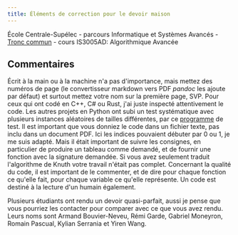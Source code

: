```yaml
---
title: Éléments de correction pour le devoir maison
---
```


École Centrale-Supélec - parcours Informatique et Systèmes Avancés - [Tronc commun](http://www.isia.ecp.fr/welcome_to_www_ecp_fr_cms_site_isia/isia___formation/cours_tronc_commun) - cours IS3005AD: Algorithmique Avancée

## Commentaires

Écrit à la main ou à la machine n'a pas d'importance, mais mettez des numéros
de page (le convertisseur markdown vers PDF *pandoc* les ajoute par défaut)
et surtout mettez votre nom sur la première page, SVP. Pour ceux qui ont codé
en C++, C# ou Rust, j'ai juste inspecté attentivement le code. Les autres
projets en Python ont subi un test systématique avec plusieurs instances
aléatoires de tailles différentes, par ce [programme](optimal_search_tree.py)
de test.  Il est important que vous donniez le code dans un fichier texte, pas
inclu dans un document PDF.  Ici les indices pouvaient débuter par 0 ou 1, je
me suis adapté. Mais il était important de suivre les consignes, en
particulier de produire un tableau comme demandé, et de fournir
une fonction avec la signature demandée. Si vous avez seulement traduit
l'algorithme de Knuth votre travail n'était pas complet.  Concernant la
qualité du code, il est important de le commenter, et de dire pour chaque
fonction ce qu'elle fait, pour chaque variable ce qu'elle représente. Un code
est destiné à la lecture d'un humain également.

Plusieurs étudiants ont rendu un devoir quasi-parfait, aussi je pense que vous pourriez les
contacter pour comparer avec ce que vous avez rendu.  Leurs noms sont Armand
Bouvier-Neveu, Rémi Garde, Gabriel Moneyron, Romain Pascual, Kylian Serrania et Yiren Wang.


